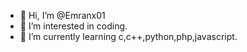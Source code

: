 - 👋 Hi, I’m @Emranx01
- 👀 I’m interested in coding.
- 🌱 I’m currently learning c,c++,python,php,javascript.



<!---
Emranx01/Emranx01 is a ✨ special ✨ repository because its `README.md` (this file) appears on your GitHub profile.
You can click the Preview link to take a look at your changes.
--->
